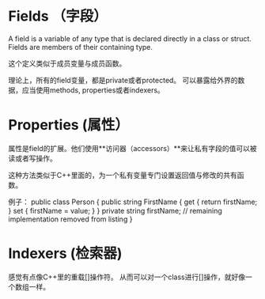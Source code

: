 # Fields （字段）

A field is a variable of any type that is declared directly in a class or struct. 
Fields are members of their containing type.

这个定义类似于成员变量与成员函数。

理论上，所有的field变量，都是private或者protected。
可以暴露给外界的数据，应当使用methods, properties或者indexers。

# Properties (属性）

属性是field的扩展。他们使用**访问器（accessors）**来让私有字段的值可以被读或者写操作。

这种方法类似于C++里面的，为一个私有变量专门设置返回值与修改的共有函数。

例子：
    public class Person
    {
        public string FirstName
        {
            get { return firstName; }
            set { firstName = value; }
        }
        private string firstName;
        // remaining implementation removed from listing
    }
    
# Indexers (检索器)

感觉有点像C++里的重载[]操作符。
从而可以对一个class进行[]操作，就好像一个数组一样。

